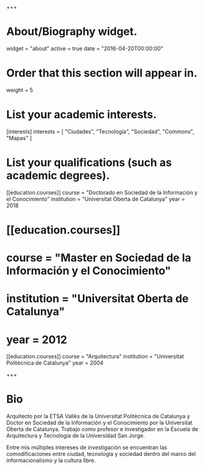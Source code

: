 +++
# About/Biography widget.
widget = "about"
active = true
date = "2016-04-20T00:00:00"

# Order that this section will appear in.
weight = 5

# List your academic interests.
[interests]
  interests = [
    "Ciudades",
    "Tecnología",
    "Sociedad",
    "Commons",
    "Mapas"
  ]

# List your qualifications (such as academic degrees).
[[education.courses]]
  course = "Doctorado en Sociedad de la Información y el Conocimiento"
  institution = "Universitat Oberta de Catalunya"
  year = 2018

# [[education.courses]]
#   course = "Master en Sociedad de la Información y el Conocimiento"
#   institution = "Universitat Oberta de Catalunya"
#   year = 2012

[[education.courses]]
  course = "Arquitectura"
  institution = "Universitat Politècnica de Catalunya"
  year = 2004

+++

# Bio

Arquitecto por la ETSA Vallès de la Universitat Politècnica de Catalunya y Doctor en Sociedad de la Información y el Conocimiento por la Universitat Oberta de Catalunya. Trabajo como profesor e investigador en la Escuela de Arquitectura y Tecnología de la Universidad San Jorge.

Entre mis múltiples intereses de investigación se encuentran las comodificaciones entre ciudad, tecnología y sociedad dentro del marco del informacionalismo y la cultura libre.
